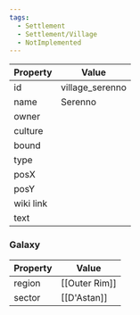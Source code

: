```yaml
---
tags:
  - Settlement
  - Settlement/Village
  - NotImplemented
---
```


| Property  | Value           |
| --------- | --------------- |
| id        | village_serenno |
| name      | Serenno         |
| owner     |                 |
| culture   |                 |
| bound     |                 |
| type      |                 |
| posX      |                 |
| posY      |                 |
| wiki link |                 |
| text      |                 |

### Galaxy
| Property | Value         |
| -------- | ------------- |
| region   | [[Outer Rim]] |
| sector   | [[D'Astan]]   |
